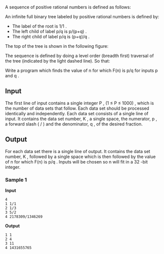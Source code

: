 A sequence of positive rational numbers is defined as
follows:

An infinite full binary tree labeled by positive rational
numbers is defined by:

- The label of the root is 1/1 .
- The left child of label p/q is p/(p+q) .
- The right child of label p/q is (p+q)/q .

The top of the tree is shown in the following figure:

The sequence is defined by doing a level order (breadth
first) traversal of the tree (indicated by the light dashed
line). So that:

Write a program which finds the value of n for which F(n) is p/q for inputs p and q .

## Input
The first line of input contains a single integer P , (1 ≤ P ≤ 1000) , which is the
number of data sets that follow. Each data set should be
processed identically and independently. Each data set consists
of a single line of input. It contains the data set number, K , a single space, the
numerator, p , a forward
slash ( / ) and the denominator, q , of the desired
fraction.

## Output
For each data set there is a single line of output. It
contains the data set number, K , followed by a single space which
is then followed by the value of n for which F(n) is p/q . Inputs will be chosen so n will fit in a 32 -bit integer.

### Sample 1
**Input**
```text
4
1 1/1
2 1/3
3 5/2
4 2178309/1346269
```
**Output**
```text
1 1
2 4
3 11
4 1431655765
```

